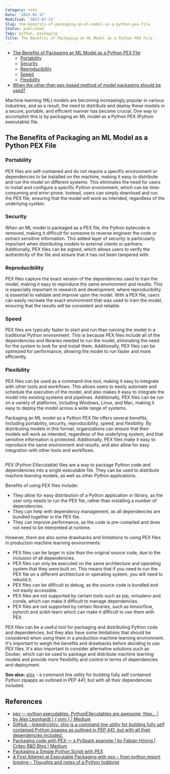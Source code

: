 ```yaml
---
Category: note
Date: '2023-01-17'
Modified: '2023-07-12'
Slug: the-benefits-of-packaging-an-ml-model-as-a-python-pex-file
Status: published
Tags: python, packaging
Title: The Benefits of Packaging an ML Model as a Python PEX File
---
```


<!-- MarkdownTOC autolink="true" autoanchor="true" -->

- [The Benefits of Packaging an ML Model as a Python PEX File](#the-benefits-of-packaging-an-ml-model-as-a-python-pex-file)
 	- [Portability](#portability)
 	- [Security](#security)
 	- [Reproducibility](#reproducibility)
 	- [Speed](#speed)
 	- [Flexibility](#flexibility)
- [When the other than pex-based method of model packaging should be used?](#when-the-other-than-pex-based-method-of-model-packaging-should-be-used)

<!-- /MarkdownTOC -->

Machine learning (ML) models are becoming increasingly popular in various industries, and as a result, the need to distribute and deploy these models in a secure, portable, and efficient manner has become crucial. One way to accomplish this is by packaging an ML model as a Python PEX (Python executable) file.

<a id="the-benefits-of-packaging-an-ml-model-as-a-python-pex-file"></a>

## The Benefits of Packaging an ML Model as a Python PEX File

<a id="portability"></a>

### Portability

PEX files are self-contained and do not require a specific environment or dependencies to be installed on the machine, making it easy to distribute and run the model on different systems. This eliminates the need for users to install and configure a specific Python environment, which can be time-consuming and error-prone. Instead, users can simply download and run the PEX file, ensuring that the model will work as intended, regardless of the underlying system.

<a id="security"></a>

### Security

When an ML model is packaged as a PEX file, the Python bytecode is removed, making it difficult for someone to reverse engineer the code or extract sensitive information. This added layer of security is particularly important when distributing models to external clients or partners. Additionally, PEX files can be signed, which allows users to verify the authenticity of the file and ensure that it has not been tampered with.

<a id="reproducibility"></a>

### Reproducibility

PEX files capture the exact version of the dependencies used to train the model, making it easy to reproduce the same environment and results. This is especially important in research and development, where reproducibility is essential to validate and improve upon the model. With a PEX file, users can easily recreate the exact environment that was used to train the model, ensuring that the results will be consistent and reliable.

<a id="speed"></a>

### Speed

PEX files are typically faster to start and run than running the model in a traditional Python environment. This is because PEX files include all of the dependencies and libraries needed to run the model, eliminating the need for the system to look for and install them. Additionally, PEX files can be optimized for performance, allowing the model to run faster and more efficiently.

<a id="flexibility"></a>

### Flexibility

PEX files can be used as a command-line tool, making it easy to integrate with other tools and workflows. This allows users to easily automate and schedule the execution of the model, and also makes it easy to integrate the model into existing systems and pipelines. Additionally, PEX files can be run on a variety of platforms, including Windows, Linux, and Mac, making it easy to deploy the model across a wide range of systems.

Packaging an ML model as a Python PEX file offers several benefits, including portability, security, reproducibility, speed, and flexibility. By distributing models in this format, organizations can ensure that their models will work as intended, regardless of the underlying system, and that sensitive information is protected. Additionally, PEX files make it easy to reproduce the same environment and results, and also allow for easy integration with other tools and workflows.

##

PEX (Python EXecutable) files are a way to package Python code and dependencies into a single executable file. They can be used to distribute machine learning models, as well as other Python applications.

Benefits of using PEX files include:

- They allow for easy distribution of a Python application or library, as the user only needs to run the PEX file, rather than installing a number of dependencies.
- They can help with dependency management, as all dependencies are bundled together in the PEX file.
- They can improve performance, as the code is pre-compiled and does not need to be interpreted at runtime.

However, there are also some drawbacks and limitations to using PEX files in production machine learning environments:

- PEX files can be larger in size than the original source code, due to the inclusion of all dependencies.
- PEX files can only be executed on the same architecture and operating system that they were built on. This means that if you need to run the PEX file on a different architecture or operating system, you will need to rebuild it.
- PEX files can be difficult to debug, as the source code is bundled and not easily accessible.
- PEX files are not supported by certain tools such as pip, virtualenv and conda, which can make it difficult to manage dependencies.
- PEX files are not supported by certain libraries, such as tensorflow, pytorch and scikit-learn which can make it difficult to use them with PEX.

PEX files can be a useful tool for packaging and distributing Python code and dependencies, but they also have some limitations that should be considered when using them in a production machine learning environment. It's important to weigh the benefits and drawbacks before deciding to use PEX files. It's also important to consider alternative solutions such as Docker, which can be used to package and distribute machine learning models and provide more flexibility and control in terms of dependencies and deployment.

**See also:**
[shiv](https://github.com/linkedin/shiv) - a command line utility for building fully self contained Python zipapps as outlined in PEP 441, but with all their dependencies included.

## References

- [pex — python executables. PythonEXecutables are awesome, they… | by Alex Leonhardt | { ovni } | Medium](https://medium.com/ovni/pex-python-executables-c0ea39cee7f1)
- [GitHub - linkedin/shiv: shiv is a command line utility for building fully self contained Python zipapps as outlined in PEP 441, but with all their dependencies included.](https://github.com/linkedin/shiv)
- [Packaging code with PEX — a PySpark example | by Fabian Höring | Criteo R&D Blog | Medium](https://medium.com/criteo-engineering/packaging-code-with-pex-a-pyspark-example-9057f9f144f3)
- [Packaging a Simple Python Script with PEX](https://idle.run/simple-pex)
- [A First Attempt at Executable Packaging with pex – from python import logging – Thoughts and notes of a Python hobbyist](https://bskinn.github.io/First-Attempt-pex/)
-
